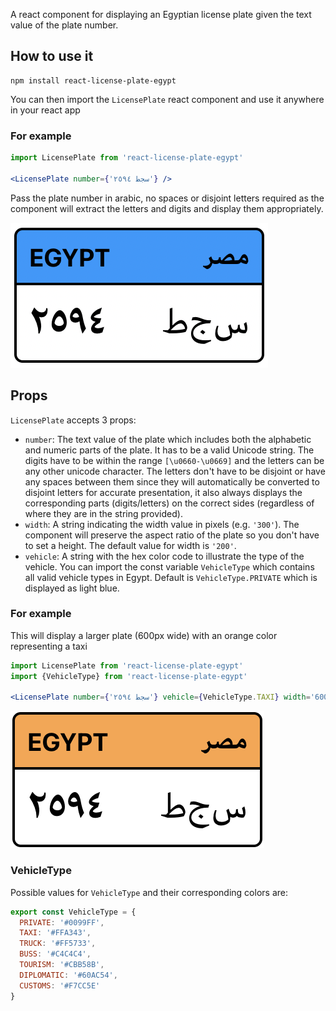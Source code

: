 A react component for displaying an Egyptian license plate given the text value of the plate number. 

## How to use it

```
npm install react-license-plate-egypt
```
You can then import the `LicensePlate` react component and use it anywhere in your react app

### For example
```jsx
import LicensePlate from 'react-license-plate-egypt'

<LicensePlate number={'سجط ٢٥٩٤'} />
```
Pass the plate number in arabic, no spaces or disjoint letters required as the component will extract the letters and digits and display them appropriately.

![private plate sample](https://github.com/weelz-app/react-license-plate-egypt/blob/main/sample_1.png?raw=true)

## Props

`LicensePlate` accepts 3 props:
* `number`: The text value of the plate which includes both the alphabetic and numeric parts of the plate. It has to be a valid Unicode string. The digits have to be within the range `[\u0660-\u0669]` and the letters can be any other unicode character. The letters don't have to be disjoint or have any spaces between them since they will automatically be converted to disjoint letters for accurate presentation, it also always displays the corresponding parts (digits/letters) on the correct sides (regardless of where they are in the string provided).
* `width`: A string indicating the width value in pixels (e.g. `'300'`). The component will preserve the aspect ratio of the plate so you don't have to set a height. The default value for width is `'200'`.
* `vehicle`: A string with the hex color code to illustrate the type of the vehicle. You can import the const variable `VehicleType` which contains all valid vehicle types in Egypt. Default is `VehicleType.PRIVATE` which is displayed as light blue.

### For example
This will display a larger plate (600px wide) with an orange color representing a taxi

```jsx
import LicensePlate from 'react-license-plate-egypt'
import {VehicleType} from 'react-license-plate-egypt'

<LicensePlate number={'سجط ٢٥٩٤'} vehicle={VehicleType.TAXI} width='600' />
```

![taxi plate](https://github.com/weelz-app/react-license-plate-egypt/blob/main/sample_2.png?raw=true)


### VehicleType
Possible values for `VehicleType` and their corresponding colors are:
```jsx
export const VehicleType = {
  PRIVATE: '#0099FF',
  TAXI: '#FFA343',
  TRUCK: '#FF5733',
  BUSS: '#C4C4C4',
  TOURISM: '#CBB58B',
  DIPLOMATIC: '#60AC54',
  CUSTOMS: '#F7CC5E'
}
```
